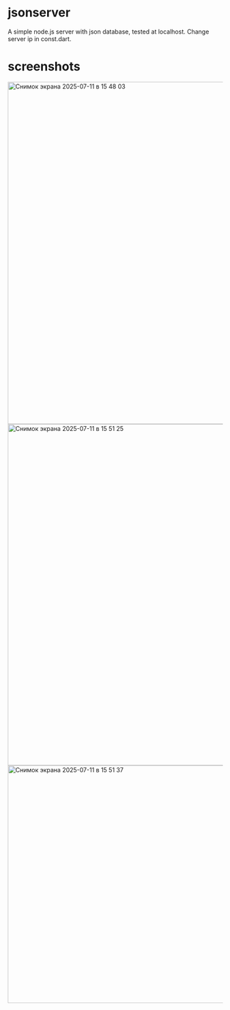 # jsonserver

A simple node.js server with json database, tested at localhost. Change server ip in const.dart.

# screenshots

<img width="1196" height="799" alt="Снимок экрана 2025-07-11 в 15 48 03" src="https://github.com/user-attachments/assets/3bd65644-b50d-483f-9555-cb1d3662a1fc" />


<img width="1191" height="797" alt="Снимок экрана 2025-07-11 в 15 51 25" src="https://github.com/user-attachments/assets/79277111-29b3-497e-b9e1-9675f51e5fb1" />


<img width="602" height="555" alt="Снимок экрана 2025-07-11 в 15 51 37" src="https://github.com/user-attachments/assets/1e4a685c-d1f2-4380-8ab5-a38f6890229c" />


